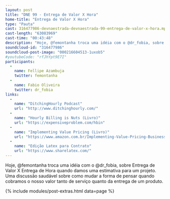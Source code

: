 ```yaml
---
layout: post
title: "DNE 99 - Entrega de Valor X Hora"
home-title: "Entrega de Valor X Hora"
type: "Pauta"
cast: 316477986-devnaestrada-devnaestrada-99-entrega-de-valor-x-hora.mp3
cast-length: "63083969"
cast-time: "00:43:48"
description: "Hoje, @femontanha troca uma idéia com o @dr_fobia, sobre Entrega de Valor X Entrega de Hora quando damos uma estimativa para um projeto. Uma discussão saudável sobre como mudar a forma de pensar quando cobramos o nosso valor tanto de serviço quanto da entrega de um produto."
soundcloud-id: "316477986"
soundcloud-post-image: "000216604513-1uxob5"
#youtubeCode: "rfJhYpt9E7I"
participants:
  -
    name: Fellipe Azambuja
    twitter: femontanha
  -
    name: Fabio Oliveira
    twitter: dr_fobia
links:
  -
    name: "DitchingHourly Podcast"
    url: "http://www.ditchinghourly.com/"
  -
    name: "Hourly Billing is Nuts (Livro)"
    url: "https://expensiveproblem.com/hbin"
  -
    name: "Implementing Value Pricing (Livro)"
    url: "https://www.amazon.com.br/Implementing-Value-Pricing-Business-Professional-ebook/dp/B004GEB9UG/ref=sr_1_2?ie=UTF8&qid=1491353391&sr=8-2&keywords=Ronald+baker"
  -
    name: "Edição Latex para Contrato"
    url: "https://www.sharelatex.com/"
---
```


Hoje, @femontanha troca uma idéia com o @dr_fobia, sobre Entrega de Valor X Entrega de Hora quando damos uma estimativa para um projeto. Uma discussão saudável sobre como mudar a forma de pensar quando cobramos o nosso valor tanto de serviço quanto da entrega de um produto.

{% include modules/post-extras.html data=page %}
